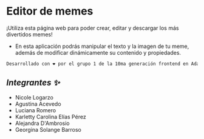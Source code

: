 # Editor de memes
¡Utiliza esta página web para poder crear, editar y descargar los más divertidos memes!


- En esta aplicación podrás manipular el texto y la imagen de tu meme, además de modificar dinámicamente su contenido y propiedades.
```sh
Desarrollado con ❤️ por el grupo 1 de la 10ma generación frontend en Ada Itw
```
## _Integrantes ✨_

- Nicole Logarzo
- Agustina Acevedo
- Luciana Romero
- Karletty Carolina Elías Pérez
- Alejandra D'Ambrosio
- Georgina Solange Barroso

